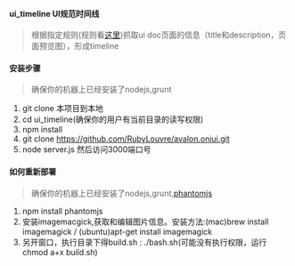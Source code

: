 #### **ui_timeline UI规范时间线**

> 根据指定规则(规则看[这里][1])抓取ui doc页面的信息（title和description，页面预览图），形成timeline

#### **安装步骤**
> 确保你的机器上已经安装了nodejs,grunt
 1. git clone 本项目到本地
 2. cd ui_timeline(确保你的用户有当前目录的读写权限)
 3. npm install
 4. git clone https://github.com/RubyLouvre/avalon.oniui.git
 5. node server.js 然后访问3000端口号

#### **如何重新部署**

> 确保你的机器上已经安装了nodejs,grunt,[phantomjs][2]

 1. npm install phantomjs
 2. 安装imagemacgick,获取和编辑图片信息。安装方法:(mac)brew install imagemagick / (ubuntu)apt-get install imagemagick
 3. 另开窗口，执行目录下得build.sh : ./bash.sh(可能没有执行权限，运行chmod a+x build.sh)


 
  [1]: http://wiki.corp.qunar.com/pages/viewpage.action?pageId=58054844
  [2]: http://phantomjs.org/download.html
